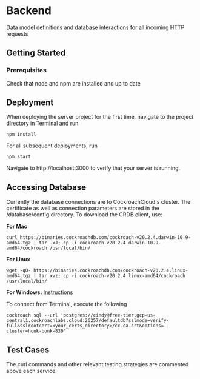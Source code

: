 # Backend

Data model definitions and database interactions for all incoming HTTP requests

## Getting Started

### Prerequisites

Check that node and npm are installed and up to date

## Deployment

When deploying the server project for the first time, navigate to the project directory in Terminal and run 
```
npm install
```
For all subsequent deployments, run
```
npm start
```
Navigate to http://localhost:3000 to verify that your server is running.


## Accessing Database

Currently the database connections are to CockroachCloud's cluster. The certificate as well as connection parameters are stored in the /database/config directory. To download the CRDB client, use:

**For Mac**
```
curl https://binaries.cockroachdb.com/cockroach-v20.2.4.darwin-10.9-amd64.tgz | tar -xJ; cp -i cockroach-v20.2.4.darwin-10.9-amd64/cockroach /usr/local/bin/
```
**For Linux**
```
wget -qO- https://binaries.cockroachdb.com/cockroach-v20.2.4.linux-amd64.tgz | tar xvz; cp -i cockroach-v20.2.4.linux-amd64/cockroach /usr/local/bin/
```
**For Windows:** [Instructions](https://www.cockroachlabs.com/docs/v20.2/install-cockroachdb-windows?_ga=2.143609845.1382161654.1613844948-869747237.1613844948#download-the-executable)

To connect from Terminal, execute the following

```
cockroach sql --url 'postgres://cindy@free-tier.gcp-us-central1.cockroachlabs.cloud:26257/defaultdb?sslmode=verify-full&sslrootcert=<your_certs_directory>/cc-ca.crt&options=--cluster=honk-bonk-830'
```


## Test Cases

The curl commands and other relevant testing strategies are commented above each service. 
